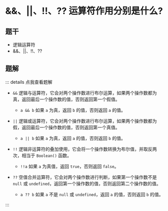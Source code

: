 # &&、||、!!、?? 运算符作用分别是什么?
## 题干

- 逻辑运算符
- &&、||、!!、??

## 题解

::: details 点我查看题解

- `&&` 逻辑与运算符，它会对两个操作数进行布尔运算，如果两个操作数都为真，返回最后一个操作数的值，否则返回第一个假值。
  - `a && b` 如果 `a` 为真，返回 `b` 的值，否则返回 `a` 的值。

- `||` 逻辑或运算符，它会对两个操作数进行布尔运算，如果两个操作数都为假，返回最后一个操作数的值，否则返回第一个真值。
  - `a || b` 如果 `a` 为真，返回 `a` 的值，否则返回 `b` 的值。

- `!!` 逻辑非运算符的叠加使用，它会将一个操作数转换为布尔值，并取反两次，相当于 `Boolean()` 函数。
  - `!!a` 如果 `a` 为真值，返回 `true`，否则返回 `false`。

- `??` 空值合并运算符，它会对两个操作数进行判断，如果第一个操作数不是 `null` 或 `undefined`，返回第一个操作数的值，否则返回第二个操作数的值。
  - `a ?? b` 如果 `a` 不是 `null` 或 `undefined`，返回 `a` 的值，否则返回 `b` 的值。

:::
